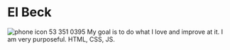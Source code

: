 # El Beck
![phone icon](http://cdn.onlinewebfonts.com/svg/img_208843.png=100x) 53 351 0395
My goal is to do what I love and improve at it. 
I am very purposeful.
HTML, CSS, JS.
